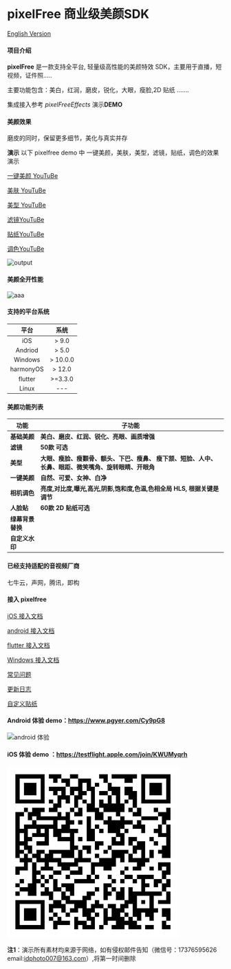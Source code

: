 # pixelFree 商业级美颜SDK

[English Version](./README_en.md)

#### 项目介绍

**pixelFree** 是一款支持全平台, 轻量级高性能的美颜特效 SDK，主要用于直播，短视频，证件照.....

主要功能包含：美白，红润，磨皮，锐化，大眼，瘦脸,2D 贴纸 …….

集成接入参考  *pixelFreeEffects* 演示**DEMO**

#### 美颜效果 

磨皮的同时，保留更多细节，美化与真实并存

**演示**  以下 pixelfree demo 中 一键美颜，美肤，美型，滤镜，贴纸，调色的效果演示

[一键美颜 YouTuBe](https://youtube.com/shorts/DrH07vYCjxo?feature=share)

[美肤 YouTuBe](https://youtube.com/shorts/HyrIGTSJ2zw)

[美型 YouTuBe](https://youtube.com/shorts/LIqiX36eK5o)

[滤镜YouTuBe](https://youtube.com/shorts/31kJmS0pXQo)

[贴纸YouTuBe](https://youtube.com/shorts/7lc1k9PGsNA)

[调色YouTuBe](https://youtube.com/shorts/JkV4KY5Qkbo)



![output](./doc/output.gif)

#### 美颜全开性能

![aaa](./res/option.png)   

#### 支持的平台系统

|  平台   |  系统  |
| :-----: | :----: |
|   iOS   | > 9.0  |
| Andriod | >  5.0 |
| Windows | >  10.0.0 |
| harmonyOS | >  12.0  |
| flutter |   >=3.3.0 |
| Linux |  --- |

#### 美颜功能列表

| 功能             | 子功能                                                       |
| ---------------- | ------------------------------------------------------------ |
| **基础美颜**     | **美白、磨皮、红润、锐化、亮眼、画质增强**                   |
| **滤镜**         | **50款 可选**                                                |
| **美型**         | **大眼、瘦脸、瘦颧骨、额头、下巴、瘦鼻、 瘦下颔、短脸、人中、长鼻、眼距、微笑嘴角、旋转眼睛、开眼角** |
| **一键美颜**     | **自然、可爱、女神、白净**                                   |
| **相机调色**     | **亮度,对比度,曝光,高光,阴影,饱和度,色温,色相全局 HLS, 根据关键是调节** |
| **人脸贴**       | **60款 2D 贴纸可选**                                         |
| **绿幕背景替换** |                                                              |
| **自定义水印**   |                                                              |



#### 已经支持适配的音视频厂商

七牛云，声网，腾讯，即构

####  接入 pixelfree

[iOS 接入文档](./doc/doc_iOS.md)

[android 接入文档](./doc/doc_android.md)

[flutter 接入文档](./doc/doc_flutter.md)

[Windows 接入文档](./doc/doc_windows.md)

[常见问题](./doc/frequently_asked_questions.md)

[更新日志](./doc/release_note.md)

[自定义贴纸](./doc/custom_stickers.md)


####  Android 体验 demo：https://www.pgyer.com/Cy9pG8

![android 体验](./res/qrcode_www.pgyer.com.png)

####  iOS 体验 demo ：https://testflight.apple.com/join/KWUMyqrh

![iOS 体验](./res/testflight_apple.png)



**注1**：演示所有素材均来源于网络，如有侵权邮件告知（微信号：17376595626 email:idphoto007@163.com）,将第一时间删除

